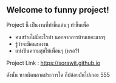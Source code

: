 ## Welcome to funny project!
Project นี้ เป็นงานที่ทำขึ้นเล่นๆ ทำขึ้นเพื่อ
  - คนสร้างไม่มีอะไรทำ นอกจากการบ้านเยอะมากๆ
  - รู้ว่าจะมีคนของาน
  - แบ่งปันความสุขให้เพื่อนๆ (หรอ?)
  
Project Link : https://sorawit.github.io
  
ดังนั้น หากผิดพลาดประการใด ก็ปล่อยมันไปเถอะ 555
